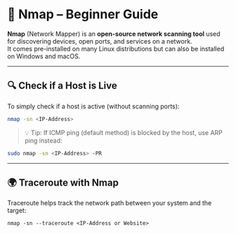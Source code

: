# 📡 Nmap – Beginner Guide

**Nmap** (Network Mapper) is an **open-source network scanning tool** used for discovering devices, open ports, and services on a network.  
It comes pre-installed on many Linux distributions but can also be installed on Windows and macOS.

---

## 🔍 Check if a Host is Live
To simply check if a host is active (without scanning ports):

```bash
nmap -sn <IP-Address>
```

> 💡 Tip: If ICMP ping (default method) is blocked by the host, use ARP ping instead: 
```bash
sudo nmap -sn <IP-Address> -PR
```
---

## 🌍 Traceroute with Nmap

Traceroute helps track the network path between your system and the target:

```
nmap -sn --traceroute <IP-Address or Website>
```
